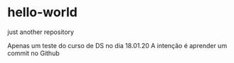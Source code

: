 # hello-world
just another repository

Apenas um teste do curso de DS no dia 18.01.20
A intenção é aprender um commit no Github
